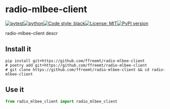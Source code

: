 # radio-mlbee-client
[![pytest](https://github.com/ffreemt/radio-mlbee-client/actions/workflows/routine-tests.yml/badge.svg)](https://github.com/ffreemt/radio-mlbee-client/actions)[![python](https://img.shields.io/static/v1?label=python+&message=3.8%2B&color=blue)](https://www.python.org/downloads/)[![Code style: black](https://img.shields.io/badge/code%20style-black-000000.svg)](https://github.com/psf/black)[![License: MIT](https://img.shields.io/badge/License-MIT-yellow.svg)](https://opensource.org/licenses/MIT)[![PyPI version](https://badge.fury.io/py/radio_mlbee_client.svg)](https://badge.fury.io/py/radio_mlbee_client)

radio-mlbee-client descr

## Install it

```shell
pip install git+https://github.com/ffreemt/radio-mlbee-client
# poetry add git+https://github.com/ffreemt/radio-mlbee-client
# git clone https://github.com/ffreemt/radio-mlbee-client && cd radio-mlbee-client
```

## Use it
```python
from radio_mlbee_client import radio_mlbee_client

```
